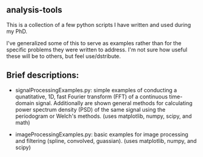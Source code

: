 
analysis-tools
--------------------
This is a collection of a few python scripts I have written and used during my PhD. 

I've generalized some of this to serve as examples rather than for the specific problems they were written to address. I'm not sure how useful these will be to others, but feel use/dstribute. 

Brief descriptions:
--------------------
  * signalProcessingExamples.py: simple examples of conducting a qunatitative, 1D, fast Fourier transform (FFT) of a continuous time-domain signal. Additionally are shown general methods for calculating power spectrum density (PSD) of the same signal using the periodogram or Welch's methods. (uses matplotlib, numpy, scipy, and math)  

 * imageProcessingExamples.py: basic examples for image processing and filtering (spline, convolved, guassian). (uses matplotlib, numpy, and scipy)  
